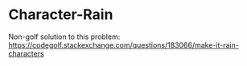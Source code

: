 # Character-Rain
Non-golf solution to this problem: https://codegolf.stackexchange.com/questions/183066/make-it-rain-characters

